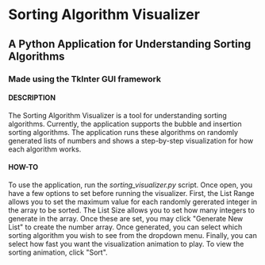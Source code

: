 # Sorting Algorithm Visualizer
## A Python Application for Understanding Sorting Algorithms
### Made using the TkInter GUI framework

#### DESCRIPTION
The Sorting Algorithm Visualizer is a tool for understanding sorting algorithms.
Currently, the application supports the bubble and insertion sorting algorithms.
The application runs these algorithms on randomly generated lists of numbers and
shows a step-by-step visualization for how each algorithm works.


#### HOW-TO
To use the application, run the *sorting_visualizer.py* script. Once open, you 
have a few options to set before running the visualizer. First, the List Range
allows you to set the maximum value for each randomly gererated integer in the
array to be sorted. The List Size allows you to set how many integers to generate
in the array. Once these are set, you may click "Generate New List" to create
the number array. Once generated, you can select which sorting algorithm you
wish to see from the dropdown menu. Finally, you can select how fast you want
the visualization animation to play. To view the sorting animation, click "Sort".